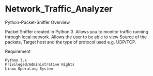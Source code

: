 # Network_Traffic_Analyzer

Python-Packet-Sniffer
Overview

Packet Sniffer created in Python 3. Allows you to monitor traffic running through local network. Allows the user to be able to view Source of the packets, Target host and the type of protocol used e.g. UDP/TCP.



Requirement

    Python 3.x
    Privileged/Administrative Rights
    Linux Operating System
